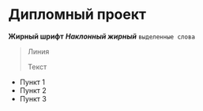 # Дипломный проект 

**Жирный шрифт**
***Наклонный жирный***
`выделенные слова`
> Линия
> 
> Текст

* Пункт 1
* Пункт 2
* Пункт 3
